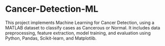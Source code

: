 # Cancer-Detection-ML
This project implements Machine Learning for Cancer Detection, using a MATLAB dataset to classify cases as Cancerous or Normal. It includes data preprocessing, feature extraction, model training, and evaluation using Python, Pandas, Scikit-learn, and Matplotlib.

